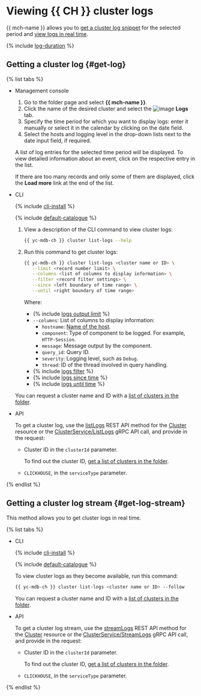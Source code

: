# Viewing {{ CH }} cluster logs

{{ mch-name }} allows you to [get a cluster log snippet](#get-log) for the selected period and [view logs in real time](#get-log-stream).

{% include [log-duration](../../_includes/mdb/log-duration.md) %}

## Getting a cluster log {#get-log}

{% list tabs %}

- Management console

   1. Go to the folder page and select **{{ mch-name }}**.
   1. Click the name of the desired cluster and select the ![image](../../_assets/logs.svg) **Logs** tab.
   1. Specify the time period for which you want to display logs: enter it manually or select it in the calendar by clicking on the date field.
   1. Select the hosts and logging level in the drop-down lists next to the date input field, if required.

   A list of log entries for the selected time period will be displayed. To view detailed information about an event, click on the respective entry in the list.

   If there are too many records and only some of them are displayed, click the **Load more** link at the end of the list.

- CLI

   {% include [cli-install](../../_includes/cli-install.md) %}

   {% include [default-catalogue](../../_includes/default-catalogue.md) %}

   1. View a description of the CLI command to view cluster logs:

      ```bash
      {{ yc-mdb-ch }} cluster list-logs --help
      ```

   1. Run this command to get cluster logs:

      ```bash
      {{ yc-mdb-ch }} cluster list-logs <cluster name or ID> \
         --limit <record number limit> \
         --columns <list of columns to display information> \
         --filter <record filter settings> \
         --since <left boundary of time range> \
         --until <right boundary of time range>
      ```

      Where:

      * {% include [logs output limit](../../_includes/cli/logs/limit.md) %}
      * `--columns`: List of columns to display information:
         * `hostname`: [Name of the host](hosts.md#list-hosts).
         * `component`: Type of component to be logged. For example, `HTTP-Session`.
         * `message`: Message output by the component.
         * `query_id`: Query ID.
         * `severity`: Logging level, such as `Debug`.
         * `thread`: ID of the thread involved in query handling.
      * {% include [logs filter](../../_includes/cli/logs/filter.md) %}
      * {% include [logs since time](../../_includes/cli/logs/since.md) %}
      * {% include [logs until time](../../_includes/cli/logs/until.md) %}

   You can request a cluster name and ID with a [list of clusters in the folder](cluster-list.md#list-clusters).

- API

   To get a cluster log, use the [listLogs](../api-ref/Cluster/listLogs.md) REST API method for the [Cluster](../api-ref/Cluster/index.md) resource or the [ClusterService/ListLogs](../api-ref/grpc/cluster_service.md#ListLogs) gRPC API call, and provide in the request:

   * Cluster ID in the `clusterId` parameter.

      To find out the cluster ID, [get a list of clusters in the folder](cluster-list.md#list-clusters).

   * `CLICKHOUSE`, in the `serviceType` parameter.

{% endlist %}

## Getting a cluster log stream {#get-log-stream}

This method allows you to get cluster logs in real time.

{% list tabs %}

- CLI

   {% include [cli-install](../../_includes/cli-install.md) %}

   {% include [default-catalogue](../../_includes/default-catalogue.md) %}

   To view cluster logs as they become available, run this command:

   ```bash
   {{ yc-mdb-ch }} cluster list-logs <cluster name or ID> --follow
   ```

   You can request a cluster name and ID with a [list of clusters in the folder](cluster-list.md#list-clusters).

- API

   To get a cluster log stream, use the [streamLogs](../api-ref/Cluster/streamLogs.md) REST API method for the [Cluster](../api-ref/Cluster/index.md) resource or the [ClusterService/StreamLogs](../api-ref/grpc/cluster_service.md#StreamLogs) gRPC API call, and provide in the request:

   * Cluster ID in the `clusterId` parameter.

      To find out the cluster ID, [get a list of clusters in the folder](cluster-list.md#list-clusters).

   * `CLICKHOUSE`, in the `serviceType` parameter.

{% endlist %}
